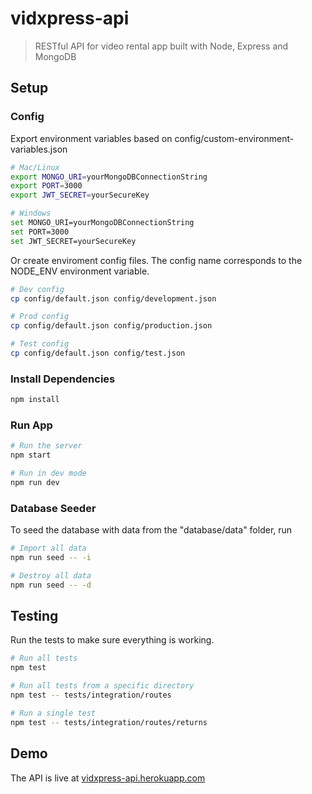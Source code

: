 # vidxpress-api

> RESTful API for video rental app built with Node, Express and MongoDB

## Setup

### Config

Export environment variables based on config/custom-environment-variables.json

```bash
# Mac/Linux
export MONGO_URI=yourMongoDBConnectionString
export PORT=3000
export JWT_SECRET=yourSecureKey

# Windows
set MONGO_URI=yourMongoDBConnectionString
set PORT=3000
set JWT_SECRET=yourSecureKey
```

Or create enviroment config files. The config name corresponds to the NODE_ENV environment variable.

```bash
# Dev config
cp config/default.json config/development.json

# Prod config
cp config/default.json config/production.json

# Test config
cp config/default.json config/test.json
```

### Install Dependencies

```bash
npm install
```

### Run App

```bash
# Run the server
npm start

# Run in dev mode
npm run dev
```

### Database Seeder

To seed the database with data from the "database/data" folder, run

```bash
# Import all data
npm run seed -- -i

# Destroy all data
npm run seed -- -d
```

## Testing

Run the tests to make sure everything is working.

```bash
# Run all tests
npm test

# Run all tests from a specific directory
npm test -- tests/integration/routes

# Run a single test
npm test -- tests/integration/routes/returns
```

## Demo

The API is live at [vidxpress-api.herokuapp.com](https://vidxpress-api.herokuapp.com)
